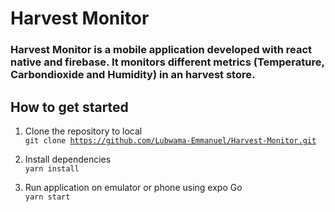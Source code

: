 # Harvest Monitor

### Harvest Monitor is a mobile application developed with react native and firebase. It monitors different metrics (Temperature, Carbondioxide and Humidity) in an harvest store.

## How to get started

1. Clone the repository to local
   <br>
   <code>git clone https://github.com/Lubwama-Emmanuel/Harvest-Monitor.git</code>

2. Install dependencies
   <br>
   <code>yarn install</code>

3. Run application on emulator or phone using expo Go
   <br>
   <code>yarn start</code>
